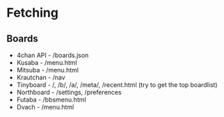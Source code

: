 # Fetching

## Boards
* 4chan API - /boards.json
* Kusaba - /menu.html
* Mitsuba - /menu.html
* Krautchan - /nav
* Tinyboard - /, /b/, /a/, /meta/, /recent.html (try to get the top boardlist)
* Northboard - /settings, /preferences
* Futaba - /bbsmenu.html
* Dvach - /menu.html

